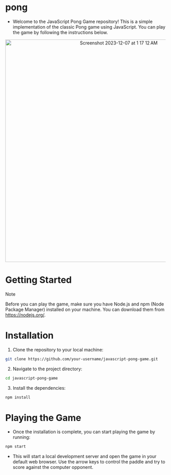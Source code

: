 # pong

- Welcome to the JavaScript Pong Game repository! This is a simple implementation of the classic Pong game using JavaScript. You can play the game by following the instructions below.

<p align="center">
<img width="697" alt="Screenshot 2023-12-07 at 1 17 12 AM" src="https://github.com/chihtengma/pong/assets/117555908/7490c934-c357-47ff-b9d0-476deedb9075">  
</p>

# Getting Started
> [!NOTE]
> Before you can play the game, make sure you have Node.js and npm (Node Package Manager) installed on your machine. You can download them from https://nodejs.org/.



# Installation
1. Clone the repository to your local machine:

```bash
git clone https://github.com/your-username/javascript-pong-game.git
```


2. Navigate to the project directory:



```bash
cd javascript-pong-game
```


3. Install the dependencies:
```bash
npm install
```


# Playing the Game
- Once the installation is complete, you can start playing the game by running:

```bash
npm start
```

- This will start a local development server and open the game in your default web browser. Use the arrow keys to control the paddle and try to score against the computer opponent.

